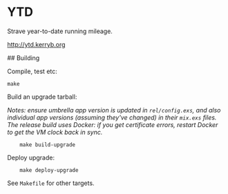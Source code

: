 # YTD

Strave year-to-date running mileage.

http://ytd.kerryb.org

## Building

Compile, test etc:

    make

Build an upgrade tarball:

_Notes: ensure umbrella app version is updated in `rel/config.exs`, and also
individual app versions (assuming they've changed) in their `mix.exs` files.
The release build uses Docker: if you get certificate errors, restart Docker to
get the VM clock back in sync._

		make build-upgrade

Deploy upgrade:

		make deploy-upgrade

See `Makefile` for other targets.
